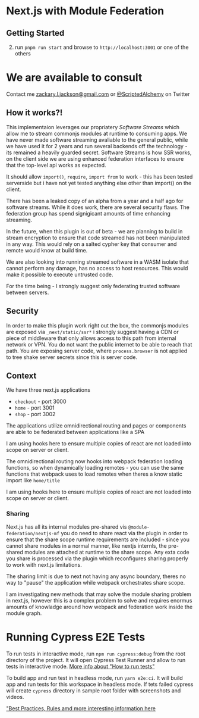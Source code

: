 # Next.js with Module Federation

## Getting Started

2. run `pnpm run start` and browse to `http://localhost:3001` or one of the others

# We are available to consult

Contact me <a href="mailto:zackary.l.jackson@gmail.com">zackary.l.jackson@gmail.com</a> or <a href="https://twitter.com/scriptedalchemy">@ScriptedAlchemy</a> on Twitter

## How it works?!

This implementaion leverages our propriatery _Software Streams_ which allow me to stream commonjs modules at runtime to consuming apps.
We have never made software streaming avaliable to the general public, while we have used it for 2 years and run several backends off the technology - its remained a heavily guarded secret. Software Streams is how SSR works, on the client side we are using enhanced federation interfaces to ensure that the top-level api works as expected.

It should allow `import()`, `require`, `import from` to work - this has been tested serverside but i have not yet tested anything else other than import() on the client.

There has been a leaked copy of an alpha from a year and a half ago for software streams. While it does work, there are several security flaws. The federation group has spend signigicant amounts of time enhancing streaming.

In the future, when this plugin is out of beta - we are planning to build in stream encryption to ensure that code streamed has not been manipulated in any way.
This would rely on a salted cypher key that consumer and remote would know at build time.

We are also looking into running streamed software in a WASM isolate that cannot perform any damage, has no access to host resources. This would make it possible to execute untrusted code.

For the time being - I strongly suggest only federating trusted software between servers.

## Security

In order to make this plugin work right out the box, the commonjs modules are exposed via `_next/static/ssr*` i strongly suggest having a CDN or piece of middleware that only allows access to this path from internal network or VPN. You do not want the public internet to be able to reach that path. You are exposing server code, where `process.browser` is not applied to tree shake server secrets since this is server code.

## Context

We have three next.js applications

- `checkout` - port 3000
- `home` - port 3001
- `shop` - port 3002

The applications utilize omnidirectional routing and pages or components are able to be federated between applications like a SPA

I am using hooks here to ensure multiple copies of react are not loaded into scope on server or client.

The omnidirectional routing now hooks into webpack federation loading functions, so when dynamically loading remotes - you can use the same functions that webpack uses to load remotes when theres a know static import like `home/title`

I am using hooks here to ensure multiple copies of react are not loaded into scope on server or client.

### Sharing

Next.js has all its internal modules pre-shared vis `@module-federation/nextjs-mf` you do need to share react via the plugin in order to ensure that the share scope runtime requirements are included - since you cannot share modules in a normal manner, like nextjs internls, the pre-shared modules are attached at runtime to the share scope. Any exta code you share is processed via the plugin which reconfigures sharing properly to work with next.js limitations.

The sharing limit is due to next not having any async boundary, theres no way to "pause" the application while webpack orchestrates share scope.

I am investigating new methods that may solve the module sharing problem in next.js, however this is a complex problem to solve and requires enormus amounts of knowladge around how webpack and federation work inside the module graph.

# Running Cypress E2E Tests

To run tests in interactive mode, run `npm run cypress:debug` from the root directory of the project. It will open Cypress Test Runner and allow to run tests in interactive mode. [More info about "How to run tests"](../cypress/README.md#how-to-run-tests)

To build app and run test in headless mode, run `yarn e2e:ci`. It will build app and run tests for this workspace in headless mode. If tets failed cypress will create `cypress` directory in sample root folder with screenshots and videos.

["Best Practices, Rules amd more interesting information here](../cypress/README.md)
